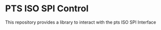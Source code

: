 # PTS ISO SPI Control

This repository provides a library to interact with the pts ISO SPI Interface 
